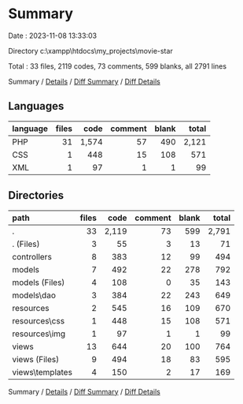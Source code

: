 # Summary

Date : 2023-11-08 13:33:03

Directory c:\\xampp\\htdocs\\my_projects\\movie-star

Total : 33 files,  2119 codes, 73 comments, 599 blanks, all 2791 lines

Summary / [Details](details.md) / [Diff Summary](diff.md) / [Diff Details](diff-details.md)

## Languages
| language | files | code | comment | blank | total |
| :--- | ---: | ---: | ---: | ---: | ---: |
| PHP | 31 | 1,574 | 57 | 490 | 2,121 |
| CSS | 1 | 448 | 15 | 108 | 571 |
| XML | 1 | 97 | 1 | 1 | 99 |

## Directories
| path | files | code | comment | blank | total |
| :--- | ---: | ---: | ---: | ---: | ---: |
| . | 33 | 2,119 | 73 | 599 | 2,791 |
| . (Files) | 3 | 55 | 3 | 13 | 71 |
| controllers | 8 | 383 | 12 | 99 | 494 |
| models | 7 | 492 | 22 | 278 | 792 |
| models (Files) | 4 | 108 | 0 | 35 | 143 |
| models\\dao | 3 | 384 | 22 | 243 | 649 |
| resources | 2 | 545 | 16 | 109 | 670 |
| resources\\css | 1 | 448 | 15 | 108 | 571 |
| resources\\img | 1 | 97 | 1 | 1 | 99 |
| views | 13 | 644 | 20 | 100 | 764 |
| views (Files) | 9 | 494 | 18 | 83 | 595 |
| views\\templates | 4 | 150 | 2 | 17 | 169 |

Summary / [Details](details.md) / [Diff Summary](diff.md) / [Diff Details](diff-details.md)